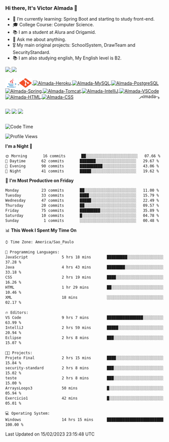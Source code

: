 ### Hi there, It's Victor Almada 👋


- 🌱 I’m currently learning: Spring Boot and starting to study front-end.
- 🎓 College Course: Computer Science.
- 📚  I am a student at Alura and Origamid.
- 💬 Ask me about anything.
- 🎖 My main original projects: SchoolSystem, DrawTeam and SecurityStandard.
- 📚 I am also studying english, My English level is B2.
 
<div>
<a href="https://github.com/Almadavic">
<img height="180em" src="https://github-readme-stats.vercel.app/api?username=Almadavic&showw_icons=true&theme=dark&include_all_commits=true&count_private=true">
<img height="180em" src="https://github-readme-stats.vercel.app/api/top-langs/?username=Almadavic&layout=compact&langs_count=16&theme=dracula">
</div>

<div style="display: inline_block"><br>
  <img align="center" alt="Almada-Java" height="30" width="40" src="https://raw.githubusercontent.com/devicons/devicon/master/icons/java/java-original.svg">
  <img align="center" alt="Almada-Git" height="30" width="40" src="https://raw.githubusercontent.com/devicons/devicon/master/icons/git/git-original.svg">
  <img align="center" alt="Almada-Heroku" height="30" width="40" src="https://cdn.jsdelivr.net/gh/devicons/devicon/icons/heroku/heroku-plain-wordmark.svg" />             
  <img align="center" alt="Almada-MySQL" height="30" width="40" src="https://cdn.jsdelivr.net/gh/devicons/devicon/icons/mysql/mysql-original-wordmark.svg" />
  <img align="center" alt="Almada-PostgreSQL" height="30" width="40" src="https://cdn.jsdelivr.net/gh/devicons/devicon/icons/postgresql/postgresql-plain-wordmark.svg" />
  <img align="center" alt="Almada-Spring" height="30" width="40" src="https://cdn.jsdelivr.net/gh/devicons/devicon/icons/spring/spring-original-wordmark.svg" />
  <img align="center" alt="Almada-Tomcat" height="30" width="40" src="https://cdn.jsdelivr.net/gh/devicons/devicon/icons/tomcat/tomcat-original-wordmark.svg" />
   <img align="center" alt="Almada-IntelliJ" height="30" width="40" src="https://cdn.jsdelivr.net/gh/devicons/devicon/icons/intellij/intellij-original.svg" />
   <img align="center" alt="Almada-VSCode" height="30" width="40" src="https://cdn.jsdelivr.net/gh/devicons/devicon/icons/vscode/vscode-original.svg" />
   <img align="center" alt="Almada-HTML" height="30" width="40" src="https://cdn.jsdelivr.net/gh/devicons/devicon/icons/html5/html5-original.svg" />
   <img align="center" alt="Almada-CSS" height="30" width="40" src="https://cdn.jsdelivr.net/gh/devicons/devicon/icons/css3/css3-original.svg" />
  <img align="right" alt="Almada-pic" height="150" style="border-radius:50px;" src="https://user-images.githubusercontent.com/85299065/185514627-94fcf387-edc6-4c24-88f1-b4873ccd49e9.png">
</div>
  
  ##
 
<div> 
  <a href="https://www.youtube.com/channel/UCUrcUNA90M_ZqLEcQxd3UNA" target="_blank"><img src="https://img.shields.io/badge/YouTube-FF0000?style=for-the-badge&logo=youtube&logoColor=white" target="_blank"></a>
 <a href = "mailto:almadavic@live.com"><img src="https://img.shields.io/badge/-Gmail-%23333?style=for-the-badge&logo=gmail&logoColor=white" target="_blank"></a>
  <a href="https://www.linkedin.com/in/victoralmada/" target="_blank"><img src="https://img.shields.io/badge/-LinkedIn-%230077B5?style=for-the-badge&logo=linkedin&logoColor=white" target="_blank"></a> 
</div>

##

<!--START_SECTION:waka-->
![Code Time](http://img.shields.io/badge/Code%20Time-210%20hrs%201%20min-blue)

![Profile Views](http://img.shields.io/badge/Profile%20Views-3-blue)

**I'm a Night 🦉** 

```text
🌞 Morning       16 commits       ██░░░░░░░░░░░░░░░░░░░░░░░   07.66 % 
🌆 Daytime       62 commits       ███████░░░░░░░░░░░░░░░░░░   29.67 % 
🌃 Evening       90 commits       ██████████░░░░░░░░░░░░░░░   43.06 % 
🌙 Night         41 commits       █████░░░░░░░░░░░░░░░░░░░░   19.62 % 

```
📅 **I'm Most Productive on Friday** 

```text
Monday          23 commits       ██░░░░░░░░░░░░░░░░░░░░░░░   11.00 % 
Tuesday         33 commits       ████░░░░░░░░░░░░░░░░░░░░░   15.79 % 
Wednesday       47 commits       █████░░░░░░░░░░░░░░░░░░░░   22.49 % 
Thursday        20 commits       ██░░░░░░░░░░░░░░░░░░░░░░░   09.57 % 
Friday          75 commits       █████████░░░░░░░░░░░░░░░░   35.89 % 
Saturday        10 commits       █░░░░░░░░░░░░░░░░░░░░░░░░   04.78 % 
Sunday           1 commits       ░░░░░░░░░░░░░░░░░░░░░░░░░   00.48 % 

```


📊 **This Week I Spent My Time On** 

```text
⌚︎ Time Zone: America/Sao_Paulo

💬 Programming Languages: 
JavaScript               5 hrs 18 mins       █████████░░░░░░░░░░░░░░░░   37.28 % 
Java                     4 hrs 43 mins       ████████░░░░░░░░░░░░░░░░░   33.18 % 
CSS                      2 hrs 19 mins       ████░░░░░░░░░░░░░░░░░░░░░   16.26 % 
HTML                     1 hr 29 mins        ██░░░░░░░░░░░░░░░░░░░░░░░   10.46 % 
XML                      18 mins             ░░░░░░░░░░░░░░░░░░░░░░░░░   02.17 % 

🔥 Editors: 
VS Code                  9 hrs 7 mins        ████████████████░░░░░░░░░   63.99 % 
IntelliJ                 2 hrs 59 mins       █████░░░░░░░░░░░░░░░░░░░░   20.94 % 
Eclipse                  2 hrs 8 mins        ███░░░░░░░░░░░░░░░░░░░░░░   15.07 % 

🐱‍💻 Projects: 
Projeto Final            2 hrs 15 mins       ████░░░░░░░░░░░░░░░░░░░░░   15.84 % 
security-standard        2 hrs 8 mins        ███░░░░░░░░░░░░░░░░░░░░░░   15.02 % 
teste                    2 hrs 8 mins        ███░░░░░░░░░░░░░░░░░░░░░░   15.00 % 
ArraysLoops3             50 mins             █░░░░░░░░░░░░░░░░░░░░░░░░   05.94 % 
Exercicio1               42 mins             █░░░░░░░░░░░░░░░░░░░░░░░░   05.01 % 

💻 Operating System: 
Windows                  14 hrs 15 mins      █████████████████████████   100.00 % 

```


 Last Updated on 15/02/2023 23:15:48 UTC
<!--END_SECTION:waka-->
